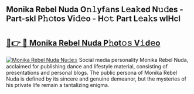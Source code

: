 ## Monika Rebel Nuda O𝚗𝚕yf𝚊ns L𝚎a𝚔ed N𝚞𝚍es - Part-skI P𝚑𝚘tos Vi𝚍𝚎o - H𝚘𝚝 Part L𝚎a𝚔s wIHcl

# <h2><a href="http://kf0eg2a.oniu.top/?m=Monika+Rebel+Nuda">🔗👉 🔴 Monika Rebel Nuda P𝚑ot𝚘𝚜 V𝚒d𝚎o</a></h2>

[![Monika Rebel Nuda Nu𝚍e𝚜](https://i.imgur.com/0qMVB7G.gif)](http://kf0eg2a.oniu.top/?m=Monika+Rebel+Nuda)
Social media personality Monika Rebel Nuda, acclaimed for publishing dance and lifestyle material, consisting of presentations and personal blogs. The public persona of Monika Rebel Nuda is defined by its sincere and genuine demeanor, but the mysteries of his private life remain a tantalizing enigma.  

